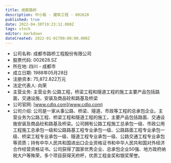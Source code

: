 ```yaml
---
title: 成都路桥
description: 中小板 - 建筑工程 - 002628
published: true
date: 2022-04-30T19:23:12.000Z
tags: stock
editor: markdown
dateCreated: 2022-01-01T00:00:00.000Z
---
```


- 公司名称: 成都市路桥工程股份有限公司
- 股票代码: 002628.SZ
- 所在地: 四川 - 成都市
- 成立日期: 1988年05月28日
- 注册资本: 75,872.822万元
- 法定代表人: 向荣
- 主营业务: 主营业务:公路工程，桥梁工程和隧道工程的施工主要产品包括路面，交通设施，安装及商品砼和路基及桥梁
- 公司官网: [www.cdlq.com](www.cdlq.com)
- 公司介绍: 公司是一家从事公路、桥梁、隧道、市政等工程的总承包企业。主营业务为公路工程、桥梁工程和隧道工程的施工，主要产品包括路面、交通设施安装及商品砼和路基及桥梁。公司拥有公路工程施工总承包一级、市政公用工程施工总承包一级和公路路基工程专业承包一级、公路路面工程专业承包一级、桥梁工程专业承包一级、隧道工程专业承包一级、公路交通工程专业承包等资质；持有中华人民共和国进出口企业资格证书和中华人民共和国对外经济合作经营资格证书。公司获得了国家优秀企业、总承包企业50强、地方政府纳税大户等殊荣，多个项目获得天府杯，优质工程金奖和银奖荣誉。


